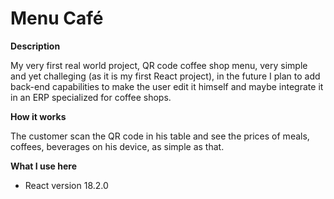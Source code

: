 # Menu Café

**Description**

My very first real world project, QR code coffee shop menu, very simple and yet challeging (as it is my first React project), in the future I plan to add back-end capabilities to make the user edit it himself and maybe integrate it in an ERP specialized for coffee shops.

**How it works**

The customer scan the QR code in his table and see the prices of meals, coffees, beverages on his device, as simple as that. 

**What I use here**

- React version 18.2.0